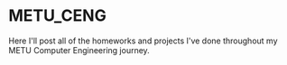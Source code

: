# METU_CENG
Here I'll post all of the homeworks and projects I've done throughout my METU Computer Engineering journey.

